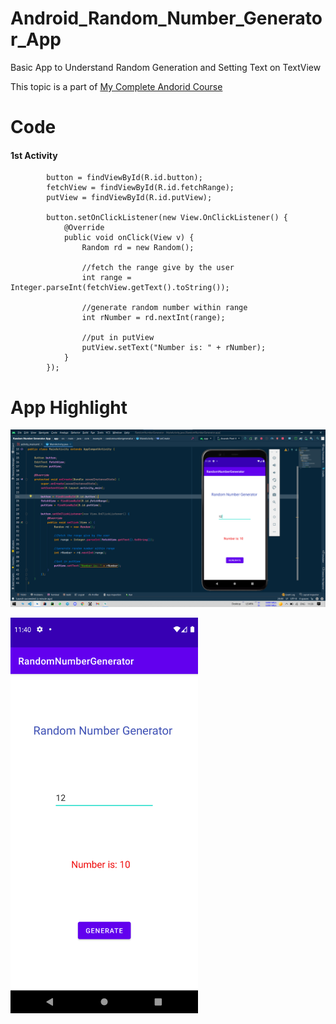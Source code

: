 # Android_Random_Number_Generator_App
Basic App to Understand Random Generation and Setting Text on TextView

This topic is a part of [My Complete Andorid Course](https://github.com/ananddasani/Android_Apps)

# Code

#### 1st Activity 
```
        button = findViewById(R.id.button);
        fetchView = findViewById(R.id.fetchRange);
        putView = findViewById(R.id.putView);

        button.setOnClickListener(new View.OnClickListener() {
            @Override
            public void onClick(View v) {
                Random rd = new Random();

                //fetch the range give by the user
                int range = Integer.parseInt(fetchView.getText().toString());

                //generate random number within range
                int rNumber = rd.nextInt(range);

                //put in putView
                putView.setText("Number is: " + rNumber);
            }
        });
```

# App Highlight

<img src="app_images/Random Number Generator Code.png" width="1000" /><br>

<img src="app_images/Random Number Generator App.png" width="300" /><br>
